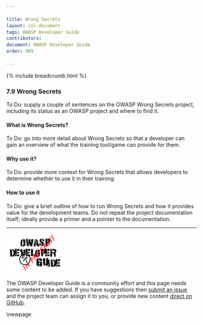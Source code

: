 ```yaml
---

title: Wrong Secrets
layout: col-document
tags: OWASP Developer Guide
contributors:
document: OWASP Developer Guide
order: 909

---
```


{% include breadcrumb.html %}

### 7.9 Wrong Secrets

To Do: supply a couple of sentences on the OWASP Wrong Secrets project,
including its status as an OWASP project and where to find it.

#### What is Wrong Secrets?

To Do: go into more detail about Wrong Secrets so that a developer
can gain an overview of what the training tool/game can provide for them.

#### Why use it?

To Do: provide more context for Wrong Secrets that allows developers to determine whether to use it in their training.

#### How to use it

To Do: give a brief outline of how to run Wrong Secrets and how it provides value for the development teams.
Do not repeat the project documentation itself; ideally provide a primer and a pointer to the documentation.

----

![Developer Guide](../assets/images/dg_wip.png "OWASP Developer Guide")

The OWASP Developer Guide is a community effort and this page needs some content to be added.
If you have suggestions then [submit an issue][issue0909] and the project team can assign it to you,
or provide new content [direct on GitHub][edit0909].

[edit0909]: https://github.com/OWASP/www-project-developer-guide/blob/main/draft/09-training-education/09-wrong-secrets.md
[issue0909]: https://github.com/OWASP/www-project-developer-guide/issues/new?labels=enhancement&template=request.md&title=Update:%2009-training-education/09-wrong-secrets

\newpage
